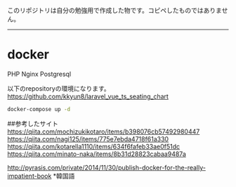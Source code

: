 このリポジトリは自分の勉強用で作成した物です。コピペしたものではありません。

---

# docker

PHP Nginx Postgresql 

以下のrepositoryの環境になります。<br>
https://github.com/kkyun8/laravel_vue_ts_seating_chart<br>

```sh
docker-compose up -d
```

##参考したサイト
https://qiita.com/mochizukikotaro/items/b398076cb57492980447<br>
https://qiita.com/nagi125/items/775e7ebda4718f61a330<br>
https://qiita.com/kotarella1110/items/634f6fafeb33ae0f51dc<br>
https://qiita.com/minato-naka/items/8b31d28823cabaa9487a<br>

http://pyrasis.com/private/2014/11/30/publish-docker-for-the-really-impatient-book *韓国語<br>
